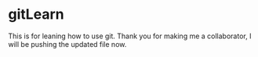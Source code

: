 gitLearn
========

This is for leaning how to use git.
Thank you for making me a collaborator, I will be pushing the updated file now.

